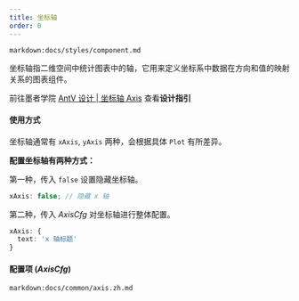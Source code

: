 ```yaml
---
title: 坐标轴
order: 0
---
```


`markdown:docs/styles/component.md`

坐标轴指二维空间中统计图表中的轴，它用来定义坐标系中数据在方向和值的映射关系的图表组件。

前往墨者学院 [AntV 设计 | 坐标轴 Axis](https://www.yuque.com/mo-college/vis-design/twx9oi) 查看**设计指引**

#### 使用方式

坐标轴通常有 `xAxis`, `yAxis` 两种，会根据具体 `Plot` 有所差异。

<b>配置坐标轴有两种方式：</b>

第一种，传入 `false` 设置隐藏坐标轴。

```ts
xAxis: false; // 隐藏 x 轴
```

第二种，传入 _AxisCfg_ 对坐标轴进行整体配置。


```ts
xAxis: {
  text: 'x 轴标题'
}
```

#### 配置项 (_AxisCfg_)

`markdown:docs/common/axis.zh.md`
